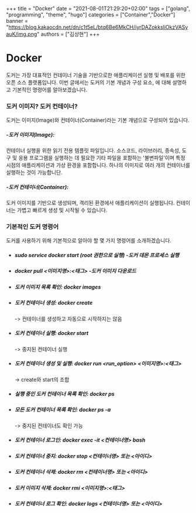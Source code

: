 +++
title = "Docker"
date = "2021-08-01T21:29:20+02:00"
tags = ["golang", "programming", "theme", "hugo"]
categories = ["Container","Docker"]
banner = "https://blog.kakaocdn.net/dn/c1t5eL/btq6Be6MkCH/iyrDAZokksliOkzVASyauK/img.png"
authors = ["김상현"]
+++

# Docker 
도커는 가장 대표적인 컨테이너 기술을 기반으로한 애플리케이션 실행 및 배포를 위한 오픈 소스 플랫폼입니다. 이번 글에서는 도커의 기본 개념과 구성 요소, 에 대해 설명하고 기본적인 명령어를 알아보겠습니다.


### 도커 이미지? 도커 컨테이너?
도커는 이미지(Image)와 컨테이너(Container)라는 기본 개념으로 구성되어 있습니다.

##### -도커 이미지(Image):   
 컨테이너 실행을 위한 읽기 전용 템플릿 파일입니다. 소스코드, 라이브러리, 종속성, 도구 및 응용 프로그램을 실행하는 데 필요한 기타 파일을 포함하는 '불변파일'이며 특정 시점의 애플리케이션과 가상 환경을 포함합니다. 하나의 이미지로 여러 개의 컨테이너를 실행하는 것이 가능합니단. 

##### -도커 컨테이너(Container):   
 도커 이미지를 기반으로 생성되며, 격리된 환경에서 애플리케이션이 실행됩니다. 컨테이너는 가볍고 빠르게 생성 및 시작될 수 있습니다.

 ### 기본적인 도커 명령어
  도커를 사용하기 위해 기본적으로 알아야 할 몇 가지 명령어를 소개하겠습니다.   
- ##### sudo service docker start (root 권한으로 실행) -도커 데몬 프로세스 실행 
- ##### docker pull <이미지명>:<태그> -도커 이미지 다운로드 
- ##### 도커 이미지 목록 확인: docker images
- ##### 도커 컨테이너 생성: docker create 
     -> 컨테이너를 생성하고 자동으로 시작하지는 않음
- ##### 도커 컨테이너 실행: docker start
     -> 중지된 컨테이너 실행
- ##### 도커 컨테이너 생성 및 실행: docker run <run_option> <이미지명>:<태그> 
     -> create와 start의 조합
- ##### 실행 중인 도커 컨테이너 목록 확인: docker ps
- ##### 모든 도커 컨테이너 목록 확인: docker ps -a
     -> 중지된 컨테이너도 확인 가능
- ##### 도커 컨테이너 로그인: docker exec -it <컨테이너명> bash     
- ##### 도커 컨테이너 중지: docker stop <컨테이너명> 또는 <아이디>
- ##### 도커 컨테이너 삭제: docker rm <컨테이너명> 또는 <아이디>
- ##### 도커 이미지 삭제: docker rmi <이미지명>:<태그>
- ##### 도커 컨테이너 로그 확인: docker logs <컨테이너명> 또는 <아이디>




    

 
